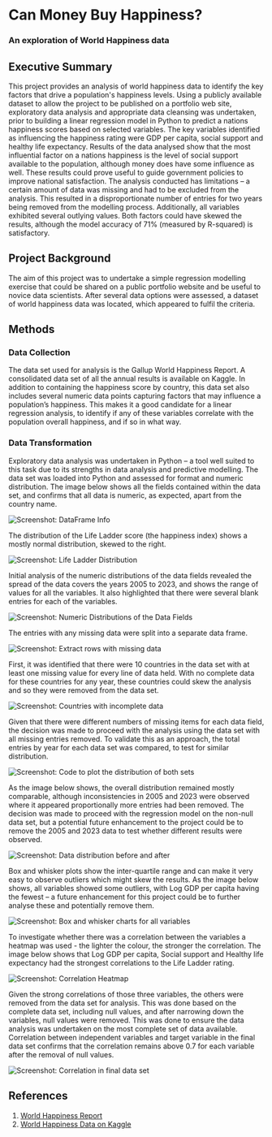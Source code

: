 # Can Money Buy Happiness?
### An exploration of World Happiness data

## Executive Summary
This project provides an analysis of world happiness data to identify the key factors that drive a population's happiness levels.
Using a publicly available dataset to allow the project to be published on a portfolio web site, exploratory data analysis and appropriate data cleansing was undertaken, prior to building a linear regression model in Python to predict a nations happiness scores based on selected variables. The key variables identified as influencing the happiness rating were GDP per capita, social support and healthy life expectancy. 
Results of the data analysed show that the most influential factor on a nations happiness is the level of social support available to the population, although money does have some influence as well. These results could prove useful to guide government policies to improve national satisfaction.
The analysis conducted has limitations – a certain amount of data was missing and had to be excluded from the analysis. This resulted in a disproportionate number of entries for two years being removed from the modelling process. Additionally, all variables exhibited several outlying values. Both factors could have skewed the results, although the model accuracy of 71% (measured by R-squared) is satisfactory.

## Project Background
The aim of this project was to undertake a simple regression modelling exercise that could be shared on a public portfolio website and be useful to novice data scientists. After several data options were assessed, a dataset of world happiness data was located, which appeared to fulfil the criteria. 

## Methods
### Data Collection
The data set used for analysis is the Gallup World Happiness Report. A consolidated data set of all the annual results is available on Kaggle. In addition to containing the happiness score by country, this data set also includes several numeric data points capturing factors that may influence a population’s happiness. This makes it a good candidate for a linear regression analysis, to identify if any of these variables correlate with the population overall happiness, and if so in what way.

### Data Transformation
Exploratory data analysis was undertaken in Python – a tool well suited to this task due to its strengths in data analysis and predictive modelling. The data set was loaded into Python and assessed for format and numeric distribution. The image below shows all the fields contained within the data set, and confirms that all data is numeric, as expected, apart from the country name.

![Screenshot: DataFrame Info](images/picture1.jpg)

The distribution of the Life Ladder score (the happiness index) shows a mostly normal distribution, skewed to the right.

![Screenshot: Life Ladder Distribution](images/picture2.jpg)

Initial analysis of the numeric distributions of the data fields revealed the spread of the data covers the years 2005 to 2023, and shows the range of values for all the variables. It also highlighted that there were several blank entries for each of the variables.

![Screenshot: Numeric Distributions of the Data Fields](images/picture3.jpg)

The entries with any missing data were split into a separate data frame.

![Screenshot: Extract rows with missing data](images/picture4.jpg)

First, it was identified that there were 10 countries in the data set with at least one missing value for every line of data held. With no complete data for these countries for any year, these countries could skew the analysis and so they were removed from the data set.

![Screenshot: Countries with incomplete data](images/picture5.jpg)

Given that there were different numbers of missing items for each data field, the decision was made to proceed with the analysis using the data set with all missing entries removed. To validate this as an approach, the total entries by year for each data set was compared, to test for similar distribution.

![Screenshot: Code to plot the distribution of both sets](images/picture6.jpg)

As the image below shows, the overall distribution remained mostly comparable, although inconsistencies in 2005 and 2023 were observed where it appeared proportionally more entries had been removed. The decision was made to proceed with the regression model on the non-null data set, but a potential future enhancement to the project could be to remove the 2005 and 2023 data to test whether different results were observed.

![Screenshot: Data distribution before and after](images/picture7.jpg)

Box and whisker plots show the inter-quartile range and can make it very easy to observe outliers which might skew the results. As the image below shows, all variables showed some outliers, with Log GDP per capita having the fewest – a future enhancement for this project could be to further analyse these and potentially remove them.

![Screenshot: Box and whisker charts for all variables](images/picture8.jpg)

To investigate whether there was a correlation between the variables a heatmap was used - the lighter the colour, the stronger the correlation. The image below shows that Log GDP per capita, Social support and Healthy life expectancy had the strongest correlations to the Life Ladder rating. 

![Screenshot: Correlation Heatmap](images/picture9.jpg)

Given the strong correlations of those three variables, the others were removed from the data set for analysis. This was done based on the complete data set, including null values, and after narrowing down the variables, null values were removed. This was done to ensure the data analysis was undertaken on the most complete set of data available. Correlation between independent variables and target variable in the final data set confirms that the correlation remains above 0.7 for each variable after the removal of null values.

![Screenshot: Correlation in final data set](images/picture10.jpg)


















## References
1. [World Happiness Report](https://worldhappiness.report/)
2. [World Happiness Data on Kaggle](https://www.kaggle.com/datasets/jainaru/world-happiness-report-2024-yearly-updated)
